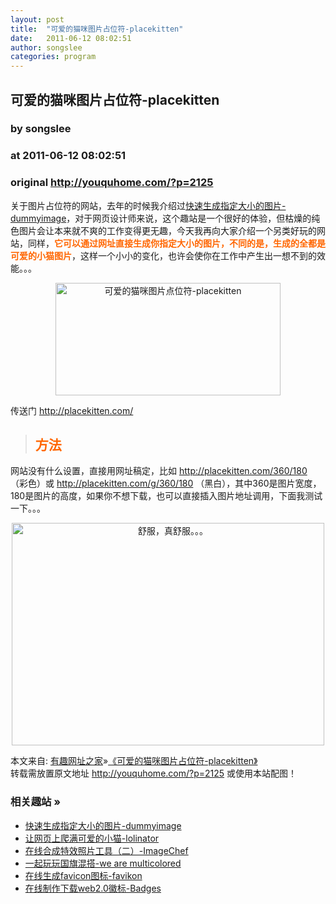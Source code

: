 ```yaml
---
layout: post
title:  "可爱的猫咪图片占位符-placekitten"
date:   2011-06-12 08:02:51
author: songslee
categories: program
---
```


## 可爱的猫咪图片占位符-placekitten
### by songslee
### at 2011-06-12 08:02:51
### original <http://youquhome.com/?p=2125>

<p>关于图片占位符的网站，去年的时候我介绍过<a href="http://youquhome.com/?p=1712">快速生成指定大小的图片-dummyimage</a>，对于网页设计师来说，这个趣站是一个很好的体验，但枯燥的纯色图片会让本来就不爽的工作变得更无趣，今天我再向大家介绍一个另类好玩的网站，同样，<strong><span style="color:#ff6600">它可以通过网址直接生成你指定大小的图片，不同的是，生成的全都是可爱的小猫图片</span></strong>，这样一个小小的变化，也许会使你在工作中产生出一想不到的效能。。。</p>
<p style="text-align:center"><img title="可爱的猫咪图片点位符-placekitten" src="http://img.youquhome.com/uploads/2011/06/placekitten.jpg" alt="可爱的猫咪图片点位符-placekitten" width="360" height="180"></p>
<p>传送门 <a rel="external nofollow" href="http://placekitten.com/">http://placekitten.com/</a><span></span></p>
<blockquote>
<h2><span style="color:#ff6600">方法</span></h2>
</blockquote>
<p>网站没有什么设置，直接用网址稿定，比如 <a rel="external nofollow" href="http://placekitten.com/360/180">http://placekitten.com/360/180</a> （彩色）或 <a rel="external nofollow" href="http://placekitten.com/g/360/180">http://placekitten.com/g/360/180</a> （黑白），其中360是图片宽度，180是图片的高度，如果你不想下载，也可以直接插入图片地址调用，下面我测试一下。。。</p>
<p style="text-align:center"><img title="舒服，真舒服。。。" src="http://placekitten.com/500/356" alt="舒服，真舒服。。。" width="500" height="356"></p>
<div>本文来自: <a href="http://youquhome.com">有趣网址之家</a>»<a href="http://youquhome.com/?p=2125">《可爱的猫咪图片占位符-placekitten》</a></div><div>转载需放置原文地址 <a href="http://youquhome.com/?p=2125" title="可爱的猫咪图片占位符-placekitten">http://youquhome.com/?p=2125</a> 或使用本站配图！</div><h3>相关趣站 »</h3><ul><li><a href="http://youquhome.com/?p=1712" title="快速生成指定大小的图片-dummyimage">快速生成指定大小的图片-dummyimage</a></li><li><a href="http://youquhome.com/?p=1227" title="让网页上爬满可爱的小猫-lolinator">让网页上爬满可爱的小猫-lolinator</a></li><li><a href="http://youquhome.com/?p=2019" title="在线合成特效照片工具（二）-ImageChef">在线合成特效照片工具（二）-ImageChef</a></li><li><a href="http://youquhome.com/?p=1932" title="一起玩玩国旗混搭-we are multicolored">一起玩玩国旗混搭-we are multicolored</a></li><li><a href="http://youquhome.com/?p=1896" title="在线生成favicon图标-favikon">在线生成favicon图标-favikon</a></li><li><a href="http://youquhome.com/?p=1780" title="在线制作下载web2.0徽标-Badges">在线制作下载web2.0徽标-Badges</a></li></ul>